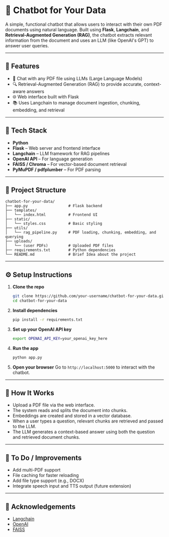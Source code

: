 # 📄 Chatbot for Your Data

A simple, functional chatbot that allows users to interact with their own PDF documents using natural language. Built using **Flask**, **Langchain**, and **Retrieval-Augmented Generation (RAG)**, the chatbot extracts relevant information from the document and uses an LLM (like OpenAI's GPT) to answer user queries.

---

## 🚀 Features

* 🧠 Chat with any PDF file using LLMs (Large Language Models)
* 🔍 Retrieval-Augmented Generation (RAG) to provide accurate, context-aware answers
* 🌐 Web interface built with Flask
* 📚 Uses Langchain to manage document ingestion, chunking, embedding, and retrieval

---

## 💠 Tech Stack

* **Python**
* **Flask** – Web server and frontend interface
* **Langchain** – LLM framework for RAG pipelines
* **OpenAI API** – For language generation
* **FAISS / Chroma** – For vector-based document retrieval
* **PyMuPDF / pdfplumber** – For PDF parsing

---

## 📂 Project Structure

```
chatbot-for-your-data/
├── app.py                  # Flask backend
├── templates/
│   └── index.html          # Frontend UI
├── static/
│   └── styles.css          # Basic styling
├── utils/
│   └── rag_pipeline.py     # PDF loading, chunking, embedding, and querying
├── uploads/
│   └── (user PDFs)         # Uploaded PDF files
├── requirements.txt        # Python dependencies
└── README.md               # Brief Idea about the project
```

---

## ⚙️ Setup Instructions

1. **Clone the repo**

   ```bash
   git clone https://github.com/your-username/chatbot-for-your-data.git
   cd chatbot-for-your-data
   ```

2. **Install dependencies**

   ```bash
   pip install -r requirements.txt
   ```

3. **Set up your OpenAI API key**

   ```bash
   export OPENAI_API_KEY=your_openai_key_here
   ```

4. **Run the app**

   ```bash
   python app.py
   ```

5. **Open your browser** Go to `http://localhost:5000` to interact with the chatbot.

---

## 🧪 How It Works

* Upload a PDF file via the web interface.
* The system reads and splits the document into chunks.
* Embeddings are created and stored in a vector database.
* When a user types a question, relevant chunks are retrieved and passed to the LLM.
* The LLM generates a context-based answer using both the question and retrieved document chunks.

---

## 📌 To Do / Improvements

* Add multi-PDF support
* File caching for faster reloading
* Add file type support (e.g., DOCX)
* Integrate speech input and TTS output (future extension)
---

## 🙌 Acknowledgements

* [Langchain](https://www.langchain.com/)
* [OpenAI](https://openai.com/)
* [FAISS](https://github.com/facebookresearch/faiss)
